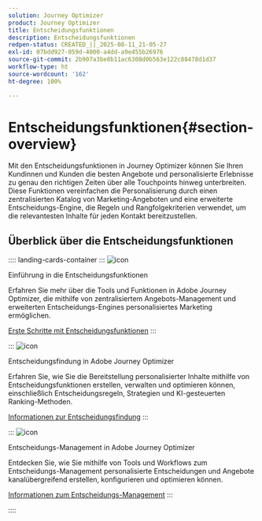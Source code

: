 ```yaml
---
solution: Journey Optimizer
product: Journey Optimizer
title: Entscheidungsfunktionen
description: Entscheidungsfunktionen
redpen-status: CREATED_||_2025-08-11_21-05-27
exl-id: 07bdd927-059d-4000-a4dd-a9e455b26976
source-git-commit: 2b907a3be8b11ac6308d0b563e122c88478d1d37
workflow-type: ht
source-wordcount: '162'
ht-degree: 100%

---
```


# Entscheidungsfunktionen{#section-overview}

Mit den Entscheidungsfunktionen in Journey Optimizer können Sie Ihren Kundinnen und Kunden die besten Angebote und personalisierte Erlebnisse zu genau den richtigen Zeiten über alle Touchpoints hinweg unterbreiten. Diese Funktionen vereinfachen die Personalisierung durch einen zentralisierten Katalog von Marketing-Angeboten und eine erweiterte Entscheidungs-Engine, die Regeln und Rangfolgekriterien verwendet, um die relevantesten Inhalte für jeden Kontakt bereitzustellen.

## Überblick über die Entscheidungsfunktionen

:::: landing-cards-container
:::
![icon](https://cdn.experienceleague.adobe.com/icons/book.svg)

Einführung in die Entscheidungsfunktionen

Erfahren Sie mehr über die Tools und Funktionen in Adobe Journey Optimizer, die mithilfe von zentralisiertem Angebots-Management und erweiterten Entscheidungs-Engines personalisiertes Marketing ermöglichen.

[Erste Schritte mit Entscheidungsfunktionen](../using/experience-decisioning/gs-decision.md)
:::

:::
![icon](https://cdn.experienceleague.adobe.com/icons/puzzle-piece.svg)

Entscheidungsfindung in Adobe Journey Optimizer

Erfahren Sie, wie Sie die Bereitstellung personalisierter Inhalte mithilfe von Entscheidungsfunktionen erstellen, verwalten und optimieren können, einschließlich Entscheidungsregeln, Strategien und KI-gesteuerten Ranking-Methoden.

[Informationen zur Entscheidungsfindung](experience-decisioning-landing-page.md)
:::

:::
![icon](https://cdn.experienceleague.adobe.com/icons/gear.svg)

Entscheidungs-Management in Adobe Journey Optimizer

Entdecken Sie, wie Sie mithilfe von Tools und Workflows zum Entscheidungs-Management personalisierte Entscheidungen und Angebote kanalübergreifend erstellen, konfigurieren und optimieren können.

[Informationen zum Entscheidungs-Management](offer-decisioning-landing-page.md)
:::

::::
